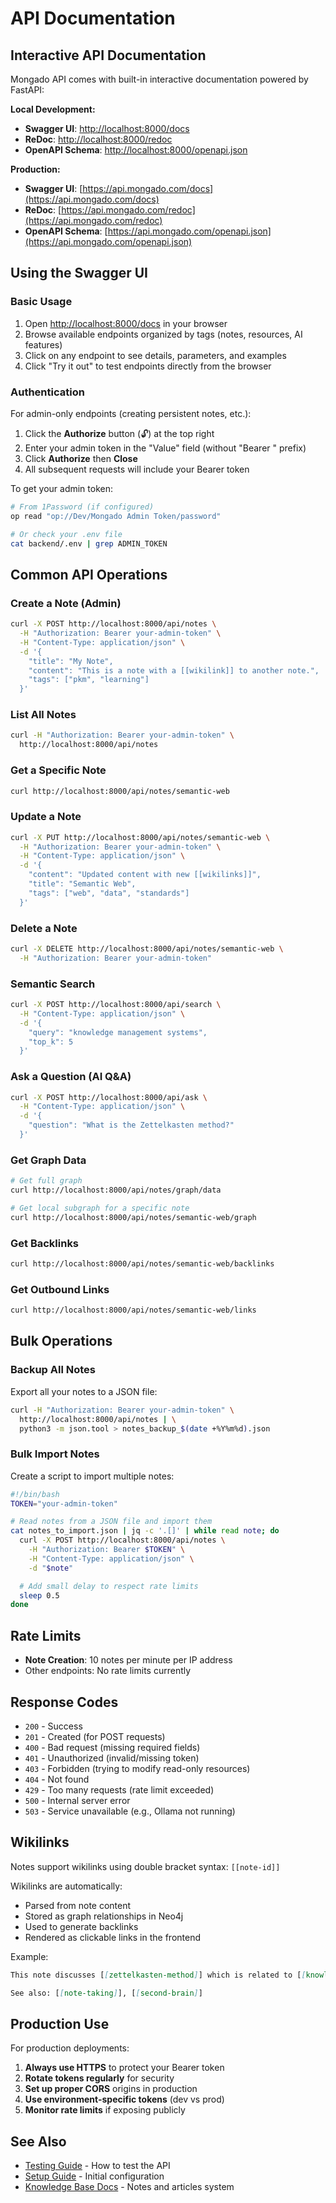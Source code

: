 # API Documentation

## Interactive API Documentation

Mongado API comes with built-in interactive documentation powered by FastAPI:

**Local Development:**
- **Swagger UI**: [http://localhost:8000/docs](http://localhost:8000/docs)
- **ReDoc**: [http://localhost:8000/redoc](http://localhost:8000/redoc)
- **OpenAPI Schema**: [http://localhost:8000/openapi.json](http://localhost:8000/openapi.json)

**Production:**
- **Swagger UI**: [https://api.mongado.com/docs](https://api.mongado.com/docs)
- **ReDoc**: [https://api.mongado.com/redoc](https://api.mongado.com/redoc)
- **OpenAPI Schema**: [https://api.mongado.com/openapi.json](https://api.mongado.com/openapi.json)

## Using the Swagger UI

### Basic Usage

1. Open [http://localhost:8000/docs](http://localhost:8000/docs) in your browser
2. Browse available endpoints organized by tags (notes, resources, AI features)
3. Click on any endpoint to see details, parameters, and examples
4. Click "Try it out" to test endpoints directly from the browser

### Authentication

For admin-only endpoints (creating persistent notes, etc.):

1. Click the **Authorize** button (🔓) at the top right
2. Enter your admin token in the "Value" field (without "Bearer " prefix)
3. Click **Authorize** then **Close**
4. All subsequent requests will include your Bearer token

To get your admin token:
```bash
# From 1Password (if configured)
op read "op://Dev/Mongado Admin Token/password"

# Or check your .env file
cat backend/.env | grep ADMIN_TOKEN
```

## Common API Operations

### Create a Note (Admin)

```bash
curl -X POST http://localhost:8000/api/notes \
  -H "Authorization: Bearer your-admin-token" \
  -H "Content-Type: application/json" \
  -d '{
    "title": "My Note",
    "content": "This is a note with a [[wikilink]] to another note.",
    "tags": ["pkm", "learning"]
  }'
```

### List All Notes

```bash
curl -H "Authorization: Bearer your-admin-token" \
  http://localhost:8000/api/notes
```

### Get a Specific Note

```bash
curl http://localhost:8000/api/notes/semantic-web
```

### Update a Note

```bash
curl -X PUT http://localhost:8000/api/notes/semantic-web \
  -H "Authorization: Bearer your-admin-token" \
  -H "Content-Type: application/json" \
  -d '{
    "content": "Updated content with new [[wikilinks]]",
    "title": "Semantic Web",
    "tags": ["web", "data", "standards"]
  }'
```

### Delete a Note

```bash
curl -X DELETE http://localhost:8000/api/notes/semantic-web \
  -H "Authorization: Bearer your-admin-token"
```

### Semantic Search

```bash
curl -X POST http://localhost:8000/api/search \
  -H "Content-Type: application/json" \
  -d '{
    "query": "knowledge management systems",
    "top_k": 5
  }'
```

### Ask a Question (AI Q&A)

```bash
curl -X POST http://localhost:8000/api/ask \
  -H "Content-Type: application/json" \
  -d '{
    "question": "What is the Zettelkasten method?"
  }'
```

### Get Graph Data

```bash
# Get full graph
curl http://localhost:8000/api/notes/graph/data

# Get local subgraph for a specific note
curl http://localhost:8000/api/notes/semantic-web/graph
```

### Get Backlinks

```bash
curl http://localhost:8000/api/notes/semantic-web/backlinks
```

### Get Outbound Links

```bash
curl http://localhost:8000/api/notes/semantic-web/links
```

## Bulk Operations

### Backup All Notes

Export all your notes to a JSON file:

```bash
curl -H "Authorization: Bearer your-admin-token" \
  http://localhost:8000/api/notes | \
  python3 -m json.tool > notes_backup_$(date +%Y%m%d).json
```

### Bulk Import Notes

Create a script to import multiple notes:

```bash
#!/bin/bash
TOKEN="your-admin-token"

# Read notes from a JSON file and import them
cat notes_to_import.json | jq -c '.[]' | while read note; do
  curl -X POST http://localhost:8000/api/notes \
    -H "Authorization: Bearer $TOKEN" \
    -H "Content-Type: application/json" \
    -d "$note"

  # Add small delay to respect rate limits
  sleep 0.5
done
```

## Rate Limits

- **Note Creation**: 10 notes per minute per IP address
- Other endpoints: No rate limits currently

## Response Codes

- `200` - Success
- `201` - Created (for POST requests)
- `400` - Bad request (missing required fields)
- `401` - Unauthorized (invalid/missing token)
- `403` - Forbidden (trying to modify read-only resources)
- `404` - Not found
- `429` - Too many requests (rate limit exceeded)
- `500` - Internal server error
- `503` - Service unavailable (e.g., Ollama not running)

## Wikilinks

Notes support wikilinks using double bracket syntax: `[[note-id]]`

Wikilinks are automatically:
- Parsed from note content
- Stored as graph relationships in Neo4j
- Used to generate backlinks
- Rendered as clickable links in the frontend

Example:
```markdown
This note discusses [[zettelkasten-method]] which is related to [[knowledge-graphs]].

See also: [[note-taking]], [[second-brain]]
```

## Production Use

For production deployments:

1. **Always use HTTPS** to protect your Bearer token
2. **Rotate tokens regularly** for security
3. **Set up proper CORS** origins in production
4. **Use environment-specific tokens** (dev vs prod)
5. **Monitor rate limits** if exposing publicly

## See Also

- [Testing Guide](TESTING.md) - How to test the API
- [Setup Guide](SETUP.md) - Initial configuration
- [Knowledge Base Docs](knowledge-base/README.md) - Notes and articles system
